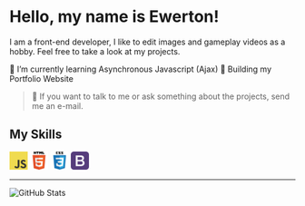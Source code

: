 #  Hello, my name is <strong>Ewerton!</strong>

I am a front-end developer, I like to edit images and gameplay videos as a hobby. Feel free to take a look at my projects. 

🌱 I’m currently learning Asynchronous Javascript (Ajax)
👷 Building my Portfolio Website

> 💬 If you want to talk to me or ask something about the projects, send me an e-mail.


## My Skills


<code><img height="32" src="https://raw.githubusercontent.com/github/explore/80688e429a7d4ef2fca1e82350fe8e3517d3494d/topics/javascript/javascript.png" alt="Javascript"/></code>
<code><img height="32" src="https://raw.githubusercontent.com/github/explore/80688e429a7d4ef2fca1e82350fe8e3517d3494d/topics/html/html.png" alt="HTML5"/></code>
<code><img height="32" src="https://raw.githubusercontent.com/github/explore/80688e429a7d4ef2fca1e82350fe8e3517d3494d/topics/css/css.png" alt="CSS"/></code>
<code><img height="32" src="https://raw.githubusercontent.com/github/explore/80688e429a7d4ef2fca1e82350fe8e3517d3494d/topics/bootstrap/bootstrap.png" alt="Bootstrap"/></code>


---


![GitHub Stats](https://github-readme-stats.vercel.app/api?username=ewertonsilva07&theme=algolia&show_icons=true)

